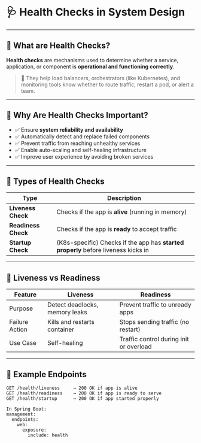 
# 🩺 Health Checks in System Design

---

## 🔹 What are Health Checks?

**Health checks** are mechanisms used to determine whether a service, application, or component is **operational and functioning correctly**.

> 📌 They help load balancers, orchestrators (like Kubernetes), and monitoring tools know whether to route traffic, restart a pod, or alert a team.

---

## 🔹 Why Are Health Checks Important?

- ✅ Ensure **system reliability and availability**
- ✅ Automatically detect and replace failed components
- ✅ Prevent traffic from reaching unhealthy services
- ✅ Enable auto-scaling and self-healing infrastructure
- ✅ Improve user experience by avoiding broken services

---

## 🔹 Types of Health Checks

| Type           | Description                                                                 |
|----------------|-----------------------------------------------------------------------------|
| **Liveness Check** | Checks if the app is **alive** (running in memory)                         |
| **Readiness Check**| Checks if the app is **ready** to accept traffic                           |
| **Startup Check**  | (K8s-specific) Checks if the app has **started properly** before liveness kicks in |

---

## 🔹 Liveness vs Readiness

| Feature     | Liveness                         | Readiness                          |
|-------------|----------------------------------|-------------------------------------|
| Purpose     | Detect deadlocks, memory leaks   | Prevent traffic to unready apps     |
| Failure Action | Kills and restarts container     | Stops sending traffic (no restart)  |
| Use Case    | Self-healing                     | Traffic control during init or overload |

---

## 🔹 Example Endpoints

```http
GET /health/liveness     → 200 OK if app is alive
GET /health/readiness    → 200 OK if app is ready to serve
GET /health/startup      → 200 OK if app started properly

In Spring Boot:
management:
  endpoints:
    web:
      exposure:
        include: health
